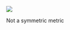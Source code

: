 ![](https://1.bp.blogspot.com/-d3d8VPKKYyc/YHIJt29s5CI/AAAAAAAAXaQ/TG-PmUcc44UunEXSYtJXh94EiWTlLUqIwCLcBGAsYHQ/s16000/KL.png)

Not a symmetric metric